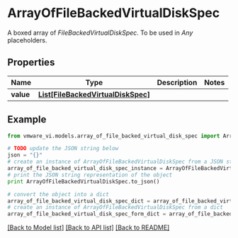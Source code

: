 # ArrayOfFileBackedVirtualDiskSpec

A boxed array of *FileBackedVirtualDiskSpec*. To be used in *Any* placeholders. 

## Properties
Name | Type | Description | Notes
------------ | ------------- | ------------- | -------------
**value** | [**List[FileBackedVirtualDiskSpec]**](FileBackedVirtualDiskSpec.md) |  | 

## Example

```python
from vmware_vi.models.array_of_file_backed_virtual_disk_spec import ArrayOfFileBackedVirtualDiskSpec

# TODO update the JSON string below
json = "{}"
# create an instance of ArrayOfFileBackedVirtualDiskSpec from a JSON string
array_of_file_backed_virtual_disk_spec_instance = ArrayOfFileBackedVirtualDiskSpec.from_json(json)
# print the JSON string representation of the object
print ArrayOfFileBackedVirtualDiskSpec.to_json()

# convert the object into a dict
array_of_file_backed_virtual_disk_spec_dict = array_of_file_backed_virtual_disk_spec_instance.to_dict()
# create an instance of ArrayOfFileBackedVirtualDiskSpec from a dict
array_of_file_backed_virtual_disk_spec_form_dict = array_of_file_backed_virtual_disk_spec.from_dict(array_of_file_backed_virtual_disk_spec_dict)
```
[[Back to Model list]](../README.md#documentation-for-models) [[Back to API list]](../README.md#documentation-for-api-endpoints) [[Back to README]](../README.md)


